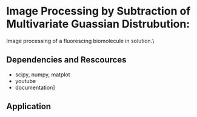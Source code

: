 # Image Processing by Subtraction of Multivariate Guassian Distrubution: 
Image processing of a fluorescing biomolecule in solution.\

## Dependencies and Rescources
- scipy, numpy, matplot
- youtube
- documentation]

## Application
